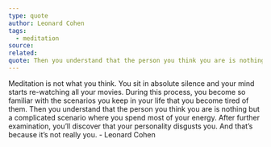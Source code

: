 ```yaml
---
type: quote
author: Leonard Cohen
tags:
  - meditation
source: 
related: 
quote: Then you understand that the person you think you are is nothing but a complicated scenario where you spend most of your energy.
---
```

Meditation is not what you think. You sit in absolute silence and your mind starts re-watching all your movies. During this process, you become so familiar with the scenarios you keep in your life that you become tired of them. Then you understand that the person you think you are is nothing but a complicated scenario where you spend most of your energy. After further examination, you’ll discover that your personality disgusts you. And that’s because it’s not really you. - Leonard Cohen